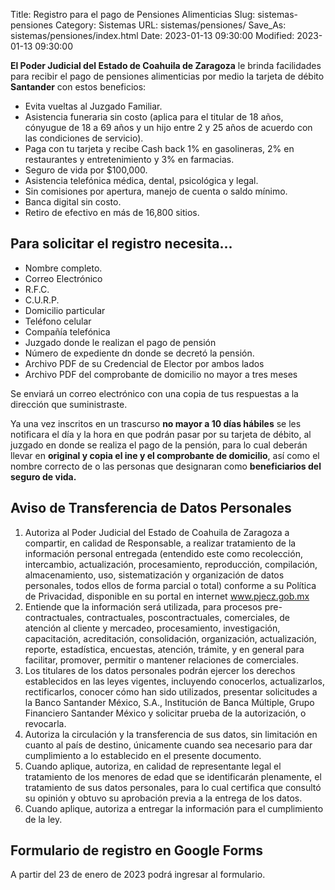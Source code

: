 Title: Registro para el pago de Pensiones Alimenticias
Slug: sistemas-pensiones
Category: Sistemas
URL: sistemas/pensiones/
Save_As: sistemas/pensiones/index.html
Date: 2023-01-13 09:30:00
Modified: 2023-01-13 09:30:00


**El Poder Judicial del Estado de Coahuila de Zaragoza** le brinda facilidades para recibir el pago de pensiones alimenticias por medio la tarjeta de débito **Santander** con estos beneficios:

- Evita vueltas al Juzgado Familiar.
- Asistencia funeraria sin costo (aplica para el titular de 18 años, cónyugue de 18 a 69 años y un hijo entre 2 y 25 años de acuerdo con las condiciones de servicio).
- Paga con tu tarjeta y recibe Cash back 1% en gasolineras, 2% en restaurantes y entretenimiento y 3% en farmacias.
- Seguro de vida por $100,000.
- Asistencia telefónica médica, dental, psicológica y legal.
- Sin comisiones por apertura, manejo de cuenta o saldo mínimo.
- Banca digital sin costo.
- Retiro de efectivo en más de 16,800 sitios.

## Para solicitar el registro necesita...

- Nombre completo.
- Correo Electrónico
- R.F.C.
- C.U.R.P.
- Domicilio particular
- Teléfono celular
- Compañía telefónica
- Juzgado donde le realizan el pago de pensión
- Número de expediente dn donde se decretó la pensión.
- Archivo PDF de su Credencial de Elector por ambos lados
- Archivo PDF del comprobante de domicilio no mayor a tres meses

Se enviará un correo electrónico con una copia de tus respuestas a la dirección que suministraste.

Ya una vez inscritos en un trascurso **no mayor a 10 días hábiles** se les notificara el día y la hora en que podrán pasar por su tarjeta de débito, al juzgado en donde se realiza el pago de la pensión, para lo cual deberán llevar en **original y copia el ine y el comprobante de domicilio**, así como el nombre correcto de o las personas que designaran como **beneficiarios del seguro de vida.**

## Aviso de Transferencia de Datos Personales

1. Autoriza al Poder Judicial del Estado de Coahuila de Zaragoza a compartir, en calidad de
Responsable, a realizar tratamiento de la información personal entregada (entendido este como
recolección, intercambio, actualización, procesamiento, reproducción, compilación,
almacenamiento, uso, sistematización y organización de datos personales, todos ellos de forma
parcial o total) conforme a su Política de Privacidad, disponible en su portal en internet
www.pjecz.gob.mx
1. Entiende que la información será utilizada, para procesos pre-contractuales, contractuales,
poscontractuales, comerciales, de atención al cliente y mercadeo, procesamiento, investigación,
capacitación, acreditación, consolidación, organización, actualización, reporte, estadística,
encuestas, atención, trámite, y en general para facilitar, promover, permitir o mantener relaciones
de comerciales.
1. Los titulares de los datos personales podrán ejercer los derechos establecidos en las leyes
vigentes, incluyendo conocerlos, actualizarlos, rectificarlos, conocer cómo han sido utilizados,
presentar solicitudes a la Banco Santander México, S.A., Institución de Banca Múltiple, Grupo
Financiero Santander México y solicitar prueba de la autorización, o revocarla.
1. Autoriza la circulación y la transferencia de sus datos, sin limitación en cuanto al país de destino,
únicamente cuando sea necesario para dar cumplimiento a lo establecido en el presente
documento.
1. Cuando aplique, autoriza, en calidad de representante legal el tratamiento de los menores de
edad que se identificarán plenamente, el tratamiento de sus datos personales, para lo cual
certifica que consultó su opinión y obtuvo su aprobación previa a la entrega de los datos.
1. Cuando aplique, autoriza a entregar la información para el cumplimiento de la ley.

## Formulario de registro en Google Forms

A partir del 23 de enero de 2023 podrá ingresar al formulario.
